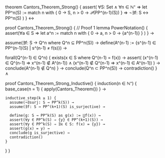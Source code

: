 theorem Cantors_Theorem_Strong() {
  assert(
    ∀S: Set ∧ ∀n ∈ ℕ⁺ ⇒
    let PP^n(S) := match n with {
      0 → S,
      n > 0 → 𝒫(PP^(n-1)(S))
    } ⇒
    ¬∃f: S ↔ PP^n(S)
  )
} ↔

proof Cantors_Theorem_Strong() {
  // Proof 1
  lemma PowerNotation() {
    assert(∀a ∈ S ⇒
      let a^n := match n with {
        0 → a,
        n > 0 → {a^(n-1)}
      }
    )
  } →

  assume(∃f: S → Q^n where Q^n ⊆ PP^n(S)) →
  define(A^(n-1) := {s^(n-1) ∈ PP^(n-1)(S) | s^(n-1) ≠ f(s)}) →
  
  forall(Q^(n-1) ∈ Q^n) {
    exists(x ∈ S where Q^(n-1) = f(x)) →
    assert(
      (x^(n-1) ∈ Q^(n-1) ⇒ x^(n-1) ∉ A^(n-1)) ∧
      (x^(n-1) ∉ Q^(n-1) ⇒ x^(n-1) ∈ A^(n-1))
    ) →
    conclude(A^(n-1) ∉ Q^n)
  } →
  conclude(Q^n ⊂ PP^n(S)) →
  contradiction()
} ∧

proof Cantors_Theorem_Strong_Inductive() {
  induction(n ∈ ℕ⁺) {
    base_case(n = 1) {
      apply(Cantors_Theorem())
    } →
    
    inductive_step(k ≥ 1) {
      assume(¬∃surj: S → PP^k(S)) →
      assume(∃f: S → PP^(k+1)(S) is_surjective) →
      
      define(g: S → PP^k(S) as g(x) := ⋃f(x)) →
      assert(∀y ∈ PP^k(S) ⇒ {y} ∈ PP^(k+1)(S)) →
      assert(∀y ∈ PP^k(S) ⇒ ∃x ∈ S: f(x) = {y}) →
      assert(g(x) = y) →
      conclude(g is_surjective) →
      contradiction()
    }
  }
}